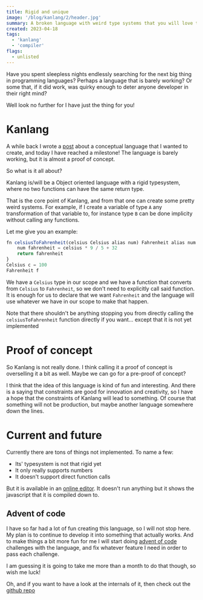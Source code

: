 ```yaml
---
title: Rigid and unique
image: '/blog/kanlang/2/header.jpg'
summary: A broken language with weird type systems that you will love to hate
created: 2023-04-18
tags:
  - 'kanlang'
  - 'compiler'
flags:
  - unlisted
---
```


Have you spent sleepless nights endlessly searching for the next big thing in programming languages?
Perhaps a language that is barely working? Or some that, if it did work, was quirky enough to deter anyone developer in their right mind?

Well look no further for I have just the thing for you!

# Kanlang

A while back I wrote a [post](/blog/kanlang/1/) about a conceptual language that I wanted to create, and today I have reached a milestone!
The language is barely working, but it is almost a proof of concept.

So what is it all about?

Kanlang is/will be a Object oriented language with a rigid typesystem, where no two functions can have the same return type.

That is the core point of Kanlang, and from that one can create some pretty weird systems. For example, if I create a variable of type `A` any transformation of that variable to, for instance type `B` can be done implicity without calling any functions.

Let me give you an example:
```js
fn celsiusToFahrenheit(celsius Celsius alias num) Fahrenheit alias num {
    num fahrenheit = celsius * 9 / 5 + 32
    return fahrenheit
}
Celsius c = 100
Fahrenheit f
```

We have a `Celsius` type in our scope and we have a function that converts from `Celsius` to `Fahrenheit`, so we don't need to explicitly call said function. It is enough for us to declare that we want `Fahrenheit` and the language will use whatever we have in our scope to make that happen.

Note that there shouldn't be anything stopping you from directly calling the `celsiusToFahrenheit` function directly if you want... except that it is not yet implemented

# Proof of concept

So Kanlang is not really done.
I think calling it a proof of concept is overselling it a bit as well.
Maybe we can go for a pre-proof of concept?

I think that the idea of this language is kind of fun and interesting. 
And there is a saying that constraints are good for innovation and creativity, so I have a hope that the constraints of Kanlang will lead to something.
Of course that something will not be production, but maybe another language somewhere down the lines.

# Current and future

Currently there are tons of things not implemented.
To name a few:
* Its' typesystem is not that rigid yet
* It only really supports numbers
* It doesn't support direct function calls

But it is available in an [online editor](https://kanlang.wunderdev.com/).
It doesn't run anything but it shows the javascript that it is compiled down to.

## Advent of code

I have so far had a lot of fun creating this language, so I will not stop here.
My plan is to continue to develop it into something that actually works.
And to make things a bit more fun for me I will start doing [advent of code](https://adventofcode.com/) challenges with the language, and fix whatever feature I need in order to pass each challenge.

I am guessing it is going to take me more than a month to do that though, so wish me luck!

Oh, and if you want to have a look at the internals of it, then check out the [github repo](https://github.com/munHunger/kanlang)